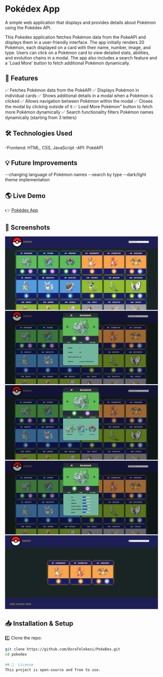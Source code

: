 # Pokédex App 

A simple web application that displays and provides details about Pokémon using the Pokédex API.

This Pokedex application fetches Pokémon data from the PokeAPI and displays them in a user-friendly interface. The app initially renders 20 Pokémon, each displayed on a card with their name, number, image, and type. Users can click on a Pokémon card to view detailed stats, abilities, and evolution chains in a modal. The app also includes a search feature and a 'Load More' button to fetch additional Pokémon dynamically.

## 📌 Features  
✅ Fetches Pokémon data from the PokéAPI
✅ Displays Pokémon in individual cards
✅ Shows additional details in a modal when a Pokémon is clicked
✅ Allows navigation between Pokémon within the modal
✅ Closes the modal by clicking outside of it
✅ Load More Pokémon" button to fetch more Pokémon dynamically
✅ Search functionality filters Pokémon names dynamically (starting from 3 letters)

## 🛠️ Technologies Used  
-Frontend: HTML, CSS, JavaScript
-API: PokéAPI

## 💡 Future Improvements
--changing language of Pokémon names
--search by type
--dark/light theme implementation

## 🌎 Live Demo  
👉 [Pokédex App](https://doratelekesi.github.io/PokeDex/)

## 📸 Screenshots  
![Main](https://github.com/DoraTelekesi/PokeDex/blob/main/Pokedex_main.png?raw=true)
![Modal_Main Section](https://github.com/DoraTelekesi/PokeDex/blob/main/Pokedex_modal_opened.png?raw=true)
![Modal Evo Chain](https://github.com/DoraTelekesi/PokeDex/blob/main/Pokedex_modal_opened_evo_chain.png?raw=true)
![Modal Stats](https://github.com/DoraTelekesi/PokeDex/blob/main/Pokedex_modal_opened_stats.png?raw=true)
![Search and Filter](https://github.com/DoraTelekesi/PokeDex/blob/main/Pokedex_search%20and%20filter.png?raw=true)

## 📥 Installation & Setup  
1️⃣ Clone the repo:  
   ```bash
   git clone https://github.com/DoraTelekesi/PokeDex.git
   cd pokedex

## 📝  License
 This project is open-source and free to use.
